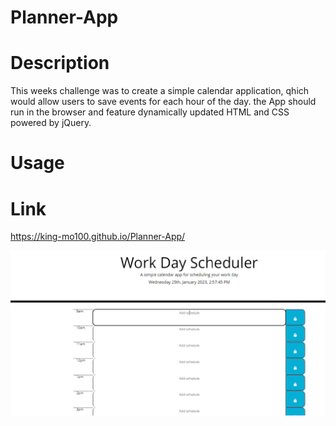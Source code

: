 # Planner-App

# Description

This weeks challenge was to create a simple calendar application, qhich would allow users to save events for each hour of the day.  the App should run in the browser and feature dynamically updated HTML and CSS powered by jQuery.

# Usage




# Link
https://king-mo100.github.io/Planner-App/


![Plannere-App-Preview](starter/images/scheduler-app-preview.png)